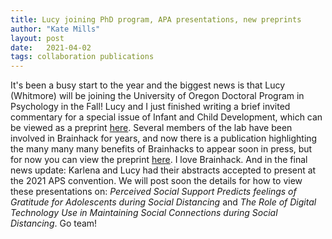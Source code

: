 ```yaml
---
title: Lucy joining PhD program, APA presentations, new preprints
author: "Kate Mills"
layout: post
date:   2021-04-02
tags: collaboration publications 
---
```


It's been a busy start to the year and the biggest news is that Lucy (Whitmore) will be joining the University of Oregon Doctoral Program in Psychology in the Fall! Lucy and I just finished writing a brief invited commentary for a special issue of Infant and Child Development, which can be viewed as a preprint [here](https://psyarxiv.com/heqnz). Several members of the lab have been involved in Brainhack for years, and now there is a publication highlighting the many many many benefits of Brainhacks to appear soon in press, but for now you can view the preprint [here](https://psyarxiv.com/rytjq/). I love Brainhack. And in the final news update: Karlena and Lucy had their abstracts accepted to present at the 2021 APS convention. We will post soon the details for how to view these presentations on: <i>Perceived Social Support Predicts feelings of Gratitude for Adolescents during Social Distancing</i> and <i>The Role of Digital Technology Use in Maintaining Social Connections during Social Distancing</i>. Go team!
